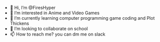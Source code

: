 - 👋 Hi, I’m @FiresHyper
- 👀 I’m interested in Anime and Video Games
- 🌱 I’m currently learning computer programming game coding and Plot Thickens
- 💞️ I’m looking to collaborate on school
- 📫 How to reach me? you can dm me on slack  

<!---
FiresHyper/FiresHyper is a ✨ special ✨ repository because its `README.md` (this file) appears on your GitHub profile.
You can click the Preview link to take a look at your changes.
--->
